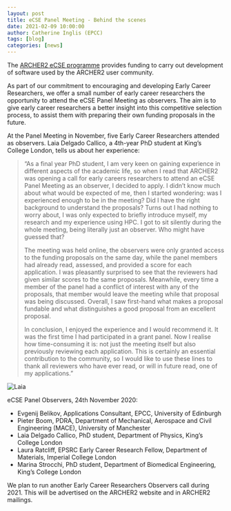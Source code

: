 ```yaml
---
layout: post
title: eCSE Panel Meeting - Behind the scenes 
date: 2021-02-09 10:00:00
author: Catherine Inglis (EPCC)
tags: [blog] 
categories: [news]
---
```


The [ARCHER2 eCSE programme](https://www.archer2.ac.uk/ecse/) provides funding to carry out development of software used by the ARCHER2 user community.
 
As part of our commitment to encouraging and developing Early Career Researchers, we offer a small number of early career researchers the opportunity to attend the eCSE Panel Meeting as observers. The aim is to give early career researchers a better insight into this competitive selection process, to assist them with preparing their own funding proposals in the future.

At the Panel Meeting in November, five Early Career Researchers attended as observers. Laia Delgado Callico, a 4th-year PhD student at King’s College London, tells us about her experience:

> “As a final year PhD student, I am very keen on gaining experience in different aspects of the academic life, so when I read that ARCHER2 was opening a call for early careers researchers to attend an eCSE Panel Meeting as an observer, I decided to apply. I didn’t know much about what would be expected of me, then I started wondering: was I experienced enough to be in the meeting? Did I have the right background to understand the proposals? Turns out I had nothing to worry about, I was only expected to briefly introduce myself, my research and my experience using HPC. I got to sit silently during the whole meeting, being literally just an observer. Who might have guessed that? 
> 
> The meeting was held online, the observers were only granted access to the funding proposals on the same day, while the panel members had already read, assessed, and provided a score for each application. I was pleasantly surprised to see that the reviewers had given similar scores to the same proposals. Meanwhile, every time a member of the panel had a conflict of interest with any of the proposals, that member would leave the meeting while that proposal was being discussed. Overall, I saw first-hand what makes a proposal fundable and what distinguishes a good proposal from an excellent proposal. 
> 
> In conclusion, I enjoyed the experience and I would recommend it. It was the first time I had participated in a grant panel. Now I realise how time-consuming it is: not just the meeting itself but also previously reviewing each application. This is certainly an essential contribution to the community, so I would like to use these lines to thank all reviewers who have ever read, or will in future read, one of my applications.”

<img src="{{ site.baseurl }}/img/news/210209-ecse-panel-Laia.jpg" alt="Laia" title="Laia"/>

 
eCSE Panel Observers, 24th November 2020:
- Evgenij Belikov, Applications Consultant, EPCC, University of Edinburgh
- Pieter Boom, PDRA, Department of Mechanical, Aerospace and Civil Engineering (MACE), University of Manchester
- Laia Delgado Callico, PhD student, Department of Physics, King’s College London
- Laura Ratcliff, EPSRC Early Career Research Fellow, Department of Materials, Imperial College London 
- Marina Strocchi, PhD student, Department of Biomedical Engineering, King’s College London

We plan to run another Early Career Researchers Observers call during 2021. This will be advertised on the ARCHER2 website and in ARCHER2 mailings.
